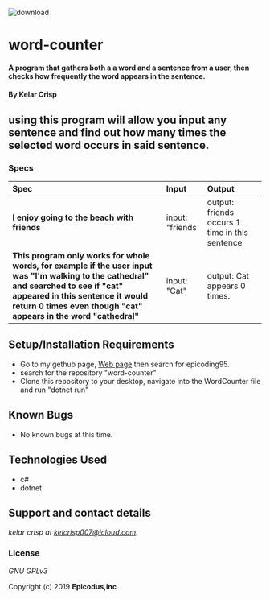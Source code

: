 
![download](https://user-images.githubusercontent.com/49597486/61986386-aef0a200-afc3-11e9-8848-aca01c92ddf2.png)


# word-counter

#### A program that gathers both a a word and a sentence from a user, then checks how frequently the word appears in the sentence.

#### By Kelar Crisp

## using this program will allow you input any sentence and find out how many times the selected word occurs in said sentence.



### Specs       

| Spec | Input | Output |
| :-------------     | :------------- | :------------- |
| **I enjoy going to the beach with friends**    | input:  "friends|output: friends occurs 1 time in this sentence|
| **This program only works for whole words, for example if the user input was "I'm walking to the cathedral" and searched to see if "cat" appeared in this sentence it would return 0 times even though "cat" appears in the word "cathedral"**   | input: "Cat"|output: Cat appears 0 times.|



 

## Setup/Installation Requirements


*  Go to my gethub page, [Web page](https://github.com/) then search for epicoding95.
* search for the repository "word-counter"
* Clone this repository to your desktop, navigate into the WordCounter file and run "dotnet run"

## Known Bugs
* No known bugs at this time.

## Technologies Used
* c#
* dotnet



## Support and contact details

_kelar crisp at kelcrisp007@icloud.com._

### License

*GNU GPLv3*

Copyright (c) 2019 **Epicodus,inc**
